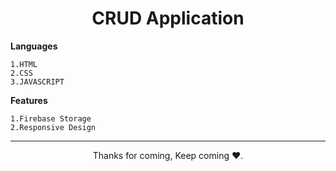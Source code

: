 <h1 align="center">CRUD Application </h1>


**Languages**
```
1.HTML
2.CSS
3.JAVASCRIPT
```
**Features**
```
1.Firebase Storage
2.Responsive Design
```


<hr>
<p align="center">Thanks for coming, Keep coming ❤️.</p>